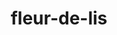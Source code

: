 ---
layout: smileys&emotion
title: fleur-de-lis
emoji: fleur_de_lis
permalink: ⚜.html
image: assets/img/3moji/fleur_de_lis.png
---